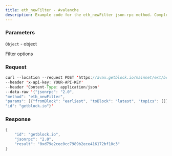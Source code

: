 ```yaml
---
title: eth_newFilter - Avalanche
description: Example code for the eth_newFilter json-rpc method. Сomplete guide on how to use eth_newFilter json-rpc in GetBlock.io Web3 documentation.
---
```


### Parameters


`Object` - object

Filter options

### Request

``` java
curl --location --request POST 'https://avax.getblock.io/mainnet/ext/bc/C/rpc' 
--header 'x-api-key: YOUR-API-KEY' 
--header 'Content-Type: application/json' 
--data-raw '{"jsonrpc": "2.0",
"method": "eth_newFilter",
"params": [{"fromBlock": "earliest", "toBlock": "latest", "topics": []}],
"id": "getblock.io"}'
```

###  Response

``` java
{
    "id": "getblock.io",
    "jsonrpc": "2.0",
    "result": "0xd79e2cec0cc7989b2ece416172bf10c3"
}
```

